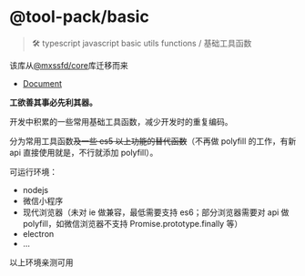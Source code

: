 # @tool-pack/basic

> 🛠 typescript javascript basic utils functions / 基础工具函数

该库从[@mxssfd/core](https://github.com/mengxinssfd/ts-utils/tree/981d9d/packages/core)库迁移而来

- [Document](https://js-tool-pack.github.io/basic/)

**工欲善其事必先利其器。**

开发中积累的一些常用基础工具函数，减少开发时的重复编码。

分为常用工具函数~~及一些 es5 以上功能的替代函数~~（不再做 polyfill 的工作，有新 api 直接使用就是，不行就添加 polyfill）。

可运行环境：

- nodejs
- 微信小程序
- 现代浏览器（未对 ie 做兼容，最低需要支持 es6；部分浏览器需要对 api 做 polyfill，如微信浏览器不支持 Promise.prototype.finally 等）
- electron
- ...

以上环境亲测可用
